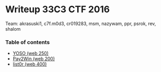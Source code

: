 # Writeup 33C3 CTF 2016

Team: akrasuski1, c7f.m0d3, cr019283, msm, nazywam, ppr, psrok, rev, shalom

### Table of contents

* [YOSO (web 250)](web_250_yoso)
* [Pay2Win (web 200)](web_200_pay2win)
* [list0r (web 400)](web_400_list0r)